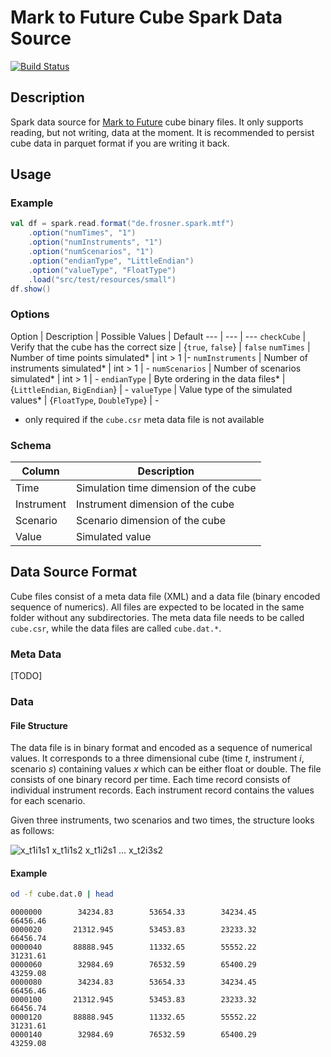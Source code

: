 # Mark to Future Cube Spark Data Source

[![Build Status](https://travis-ci.org/FRosner/spark-mtf-cube.svg?branch=master)](https://travis-ci.org/FRosner/spark-mtf-cube)

## Description

Spark data source for [Mark to Future](http://www.cfapubs.org/doi/pdf/10.2469/dig.v31.n1.829) cube binary files.
It only supports reading, but not writing, data at the moment.
It is recommended to persist cube data in parquet format if you are writing it back.

## Usage

### Example

```scala
val df = spark.read.format("de.frosner.spark.mtf")
    .option("numTimes", "1")
    .option("numInstruments", "1")
    .option("numScenarios", "1")
    .option("endianType", "LittleEndian")
    .option("valueType", "FloatType")
    .load("src/test/resources/small")
df.show()
```

### Options

Option | Description | Possible Values | Default
--- | --- | ---
`checkCube` | Verify that the cube has the correct size | {`true`, `false`} | `false`
`numTimes` | Number of time points simulated* | int > 1 |-
`numInstruments` | Number of instruments simulated* | int > 1 | -
`numScenarios` | Number of scenarios simulated* | int > 1 | -
`endianType` | Byte ordering in the data files* | {`LittleEndian`, `BigEndian`} | -
`valueType` | Value type of the simulated values* | {`FloatType`, `DoubleType`} | -

* only required if the `cube.csr` meta data file is not available

### Schema

Column | Description
--- | ---
Time | Simulation time dimension of the cube
Instrument | Instrument dimension of the cube
Scenario | Scenario dimension of the cube
Value | Simulated value

## Data Source Format

Cube files consist of a meta data file (XML) and a data file (binary encoded sequence of numerics).
All files are expected to be located in the same folder without any subdirectories.
The meta data file needs to be called `cube.csr`, while the data files are called `cube.dat.*`.

### Meta Data

[TODO]

### Data

#### File Structure

The data file is in binary format and encoded as a sequence of numerical values.
It corresponds to a three dimensional cube (time _t_, instrument _i_, scenario _s_) containing values _x_ which can be either float or double.
The file consists of one binary record per time.
Each time record consists of individual instrument records.
Each instrument record contains the values for each scenario.

Given three instruments, two scenarios and two times, the structure looks as follows:

![x_t1i1s1 x_t1i1s2 x_t1i2s1 ... x_t2i3s2](http://mathurl.com/jmnj95m.png)

#### Example

```sh
od -f cube.dat.0 | head
```

```
0000000        34234.83        53654.33        34234.45        66456.46
0000020       21312.945        53453.83        23233.32        66456.74
0000040       88888.945        11332.65        55552.22        31231.61
0000060        32984.69        76532.59        65400.29        43259.08
0000080        34234.83        53654.33        34234.45        66456.46
0000100       21312.945        53453.83        23233.32        66456.74
0000120       88888.945        11332.65        55552.22        31231.61
0000140        32984.69        76532.59        65400.29        43259.08
```